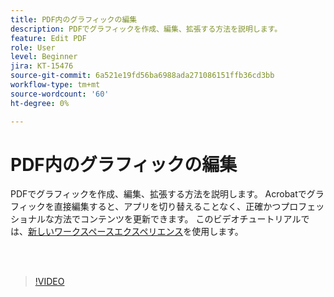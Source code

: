 ```yaml
---
title: PDF内のグラフィックの編集
description: PDFでグラフィックを作成、編集、拡張する方法を説明します。
feature: Edit PDF
role: User
level: Beginner
jira: KT-15476
source-git-commit: 6a521e19fd56ba6988ada271086151ffb36cd3bb
workflow-type: tm+mt
source-wordcount: '60'
ht-degree: 0%

---
```


# PDF内のグラフィックの編集

PDFでグラフィックを作成、編集、拡張する方法を説明します。 Acrobatでグラフィックを直接編集すると、アプリを切り替えることなく、正確かつプロフェッショナルな方法でコンテンツを更新できます。 このビデオチュートリアルでは、[新しいワークスペースエクスペリエンス](new-workspace.md)を使用します。

<br> 

>[!VIDEO](https://video.tv.adobe.com/v/3431260?quality=12&learn=on&hidetitle=true)